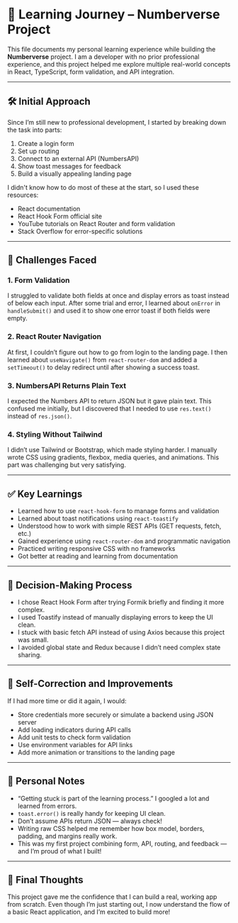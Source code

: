 # 📘 Learning Journey – Numberverse Project 

This file documents my personal learning experience while building the **Numberverse** project. I am a developer with no prior professional experience, and this project helped me explore multiple real-world concepts in React, TypeScript, form validation, and API integration.

---

## 🛠️ Initial Approach

Since I’m still new to professional development, I started by breaking down the task into parts:

1. Create a login form  
2. Set up routing  
3. Connect to an external API (NumbersAPI)  
4. Show toast messages for feedback  
5. Build a visually appealing landing page  

I didn't know how to do most of these at the start, so I used these resources:

- React documentation  
- React Hook Form official site  
- YouTube tutorials on React Router and form validation  
- Stack Overflow for error-specific solutions  

---

## 🚧 Challenges Faced

### 1. Form Validation  
I struggled to validate both fields at once and display errors as toast instead of below each input. After some trial and error, I learned about `onError` in `handleSubmit()` and used it to show one error toast if both fields were empty.

### 2. React Router Navigation  
At first, I couldn’t figure out how to go from login to the landing page. I then learned about `useNavigate()` from `react-router-dom` and added a `setTimeout()` to delay redirect until after showing a success toast.

### 3. NumbersAPI Returns Plain Text  
I expected the Numbers API to return JSON but it gave plain text. This confused me initially, but I discovered that I needed to use `res.text()` instead of `res.json()`.

### 4. Styling Without Tailwind  
I didn’t use Tailwind or Bootstrap, which made styling harder. I manually wrote CSS using gradients, flexbox, media queries, and animations. This part was challenging but very satisfying.

---

## ✅ Key Learnings

- Learned how to use `react-hook-form` to manage forms and validation  
- Learned about toast notifications using `react-toastify`  
- Understood how to work with simple REST APIs (GET requests, fetch, etc.)  
- Gained experience using `react-router-dom` and programmatic navigation  
- Practiced writing responsive CSS with no frameworks  
- Got better at reading and learning from documentation  

---

## 🤔 Decision-Making Process

- I chose React Hook Form after trying Formik briefly and finding it more complex.  
- I used Toastify instead of manually displaying errors to keep the UI clean.  
- I stuck with basic fetch API instead of using Axios because this project was small.  
- I avoided global state and Redux because I didn’t need complex state sharing.  

---

## 🔁 Self-Correction and Improvements

If I had more time or did it again, I would:

- Store credentials more securely or simulate a backend using JSON server  
- Add loading indicators during API calls  
- Add unit tests to check form validation  
- Use environment variables for API links  
- Add more animation or transitions to the landing page  

---

## 🧠 Personal Notes

- “Getting stuck is part of the learning process.” I googled a lot and learned from errors.  
- `toast.error()` is really handy for keeping UI clean.  
- Don’t assume APIs return JSON — always check!  
- Writing raw CSS helped me remember how box model, borders, padding, and margins really work.  
- This was my first project combining form, API, routing, and feedback — and I’m proud of what I built!  

---

## 🙌 Final Thoughts

This project gave me the confidence that I can build a real, working app from scratch. Even though I’m just starting out, I now understand the flow of a basic React application, and I’m excited to build more!
